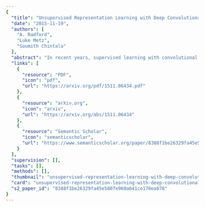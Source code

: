 ```yaml
---
{
  "title": "Unsupervised Representation Learning with Deep Convolutional Generative Adversarial Networks",
  "date": "2015-11-19",
  "authors": [
    "A. Radford",
    "Luke Metz",
    "Soumith Chintala"
  ],
  "abstract": "In recent years, supervised learning with convolutional networks (CNNs) has seen huge adoption in computer vision applications. Comparatively, unsupervised learning with CNNs has received less attention. In this work we hope to help bridge the gap between the success of CNNs for supervised learning and unsupervised learning. We introduce a class of CNNs called deep convolutional generative adversarial networks (DCGANs), that have certain architectural constraints, and demonstrate that they are a strong candidate for unsupervised learning. Training on various image datasets, we show convincing evidence that our deep convolutional adversarial pair learns a hierarchy of representations from object parts to scenes in both the generator and discriminator. Additionally, we use the learned features for novel tasks - demonstrating their applicability as general image representations.",
  "links": [
    {
      "resource": "PDF",
      "icon": "pdf",
      "url": "https://arxiv.org/pdf/1511.06434.pdf"
    },
    {
      "resource": "arXiv.org",
      "icon": "arxiv",
      "url": "https://arxiv.org/abs/1511.06434"
    },
    {
      "resource": "Semantic Scholar",
      "icon": "semanticscholar",
      "url": "https://www.semanticscholar.org/paper/8388f1be26329fa45e5807e968a641ce170ea078"
    }
  ],
  "supervision": [],
  "tasks": [],
  "methods": [],
  "thumbnail": "unsupervised-representation-learning-with-deep-convolutional-generative-adversarial-networks-thumb.jpg",
  "card": "unsupervised-representation-learning-with-deep-convolutional-generative-adversarial-networks-card.jpg",
  "s2_paper_id": "8388f1be26329fa45e5807e968a641ce170ea078"
}
---
```


